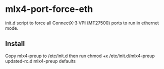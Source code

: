 # mlx4-port-force-eth
init.d script to force all ConnectX-3 VPI (MT27500) ports to run in ethernet mode.

## Install
Copy mlx4-preup to /etc/init.d then run
    chmod +x /etc/init.d/mlx4-preup
    updated-rc.d mlx4-preup defaults
